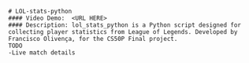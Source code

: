     # LOL-stats-python
    #### Video Demo:  <URL HERE>
    #### Description: lol_stats_python is a Python script designed for collecting player statistics from League of Legends. Developed by Francisco Olivença, for the CS50P Final project.
    TODO
    -Live match details
